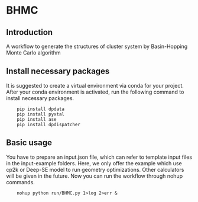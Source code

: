 # BHMC
## Introduction
A workflow to generate the structures of cluster system by Basin-Hopping Monte Carlo algorithm
## Install necessary packages
It is suggested to create a virtual environment via conda for your project.  After your conda environment is activated, run the following command to install necessary packages.
```
    pip install dpdata
    pip install pyxtal
    pip install ase
    pip install dpdispatcher
```
## Basic usage
You have to prepare an input.json file, which can refer to template input files in the input-example folders. Here, we only offer the example which use cp2k or Deep-SE model to run geometry optimizations. Other calculators will be given in the future. Now you can run the workflow through nohup commands.
```
    nohup python run/BHMC.py 1>log 2>err &
```
